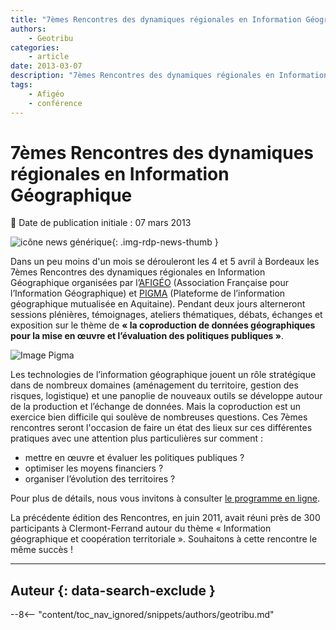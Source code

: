 ```yaml
---
title: "7èmes Rencontres des dynamiques régionales en Information Géographique"
authors:
    - Geotribu
categories:
    - article
date: 2013-03-07
description: "7èmes Rencontres des dynamiques régionales en Information Géographique"
tags:
    - Afigéo
    - conférence
---
```


# 7èmes Rencontres des dynamiques régionales en Information Géographique

:calendar: Date de publication initiale : 07 mars 2013

![icône news générique](https://cdn.geotribu.fr/img/internal/icons-rdp-news/news.png "icône news générique"){: .img-rdp-news-thumb }

Dans un peu moins d'un mois se dérouleront les 4 et 5 avril à Bordeaux les 7èmes Rencontres des dynamiques régionales en Information Géographique organisées par l’[AFIGÉO](http://www.afigeo.asso.fr/) (Association Française pour l’Information Géographique) et [PIGMA](https://www.pigma.org/) (Plateforme de l’information géographique mutualisée en Aquitaine). Pendant deux jours alterneront sessions plénières, témoignages, ateliers thématiques, débats, échanges et exposition sur le thème de **« la coproduction de données géographiques pour la mise en œuvre et l’évaluation des politiques publiques »**.

![Image Pigma](https://www.pigma.org/image/image_gallery?uuid=6dc45ccc-9c3c-4e6b-9fbf-1c77cfcdcc81&groupId=10157&t=1359726360353 "Image Pigma")

Les technologies de l’information géographique jouent un rôle stratégique dans de nombreux domaines (aménagement du territoire, gestion des risques, logistique) et une panoplie de nouveaux outils se développe autour de la production et l’échange de données. Mais la coproduction est un exercice bien difficile qui soulève de nombreuses questions. Ces 7èmes rencontres seront l'occasion de faire un état des lieux sur ces différentes pratiques avec une attention plus particulières sur comment :

- mettre en œuvre et évaluer les politiques publiques ?
- optimiser les moyens financiers ?
- organiser l’évolution des territoires ?

Pour plus de détails, nous vous invitons à consulter [le programme en ligne](https://www.pigma.org/home/-/asset_publisher/Ti0C/content/le-programme-detaille-des-7emes-rencontres-des-dynamiques-regionales-en-information-geographique?redirect=https%3A%2F%2Fwww.pigma.org%2Fhome%3Fp_p_id%3D101_INSTANCE_Ti0C%26p_p_lifecycle%3D0%26p_p_state%3Dnormal%26p_p_mode%3Dview%26p_p_col_id%3Dcolumn-2%26p_p_col_count%3D2).

La précédente édition des Rencontres, en juin 2011, avait réuni près de 300 participants à Clermont-Ferrand autour du thème « Information géographique et coopération territoriale ». Souhaitons à cette rencontre le même succès !

----

## Auteur {: data-search-exclude }

--8<-- "content/toc_nav_ignored/snippets/authors/geotribu.md"
